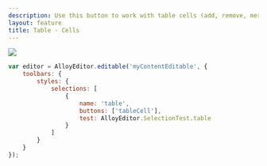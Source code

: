 ```yaml
---
description: Use this button to work with table cells (add, remove, merge, split...).
layout: feature
title: Table - Cells
---
```

<div class="thumbnail">
  <img class="img img-polaroid" src="/images/features/button-tablecell.gif"/>
</div>

```javascript
var editor = AlloyEditor.editable('myContentEditable', {
	toolbars: {
		styles: {
			selections: [
				{
					name: 'table',
					buttons: ['tableCell'],
					test: AlloyEditor.SelectionTest.table
				}
			]
		}
	}
});
```